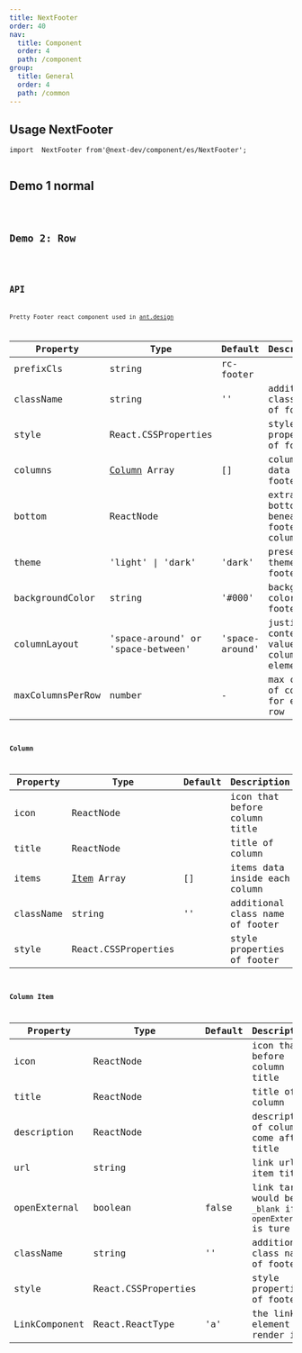 ```yaml
---
title: NextFooter
order: 40
nav:
  title: Component
  order: 4
  path: /component
group:
  title: General
  order: 4
  path: /common
---
```


## Usage NextFooter

```tsx |pure
import  NextFooter from'@next-dev/component/es/NextFooter'; 


```

## Demo 1 normal

<code src="../demos/NextFooter" />

## Demo 2: Row

<code src="../demos/NextFooter/row.tsx" />

## API

Pretty Footer react component used in [ant.design](https://ant.design)

| Property | Type | Default | Description |
| --- | --- | --- | --- |
| prefixCls | string | rc-footer |  |
| className | string | '' | additional class name of footer |
| style | React.CSSProperties |  | style properties of footer |
| columns | [Column](#Column) Array | [] | columns data inside footer |
| bottom | ReactNode |  | extra bottom area beneath footer columns |
| theme | 'light' \| 'dark' | 'dark' | preset theme of footer |
| backgroundColor | string | '#000' | background color of footer |
| columnLayout | 'space-around' or 'space-between' | 'space-around' | justify-content value of columns element |
| maxColumnsPerRow | number | - | max count of columns for each row |

### Column

| Property  | Type                       | Default | Description                     |
| --------- | -------------------------- | ------- | ------------------------------- |
| icon      | ReactNode                  |         | icon that before column title   |
| title     | ReactNode                  |         | title of column                 |
| items     | [Item](#Column-Item) Array | []      | items data inside each column   |
| className | string                     | ''      | additional class name of footer |
| style     | React.CSSProperties        |         | style properties of footer      |

### Column Item

| Property | Type | Default | Description |
| --- | --- | --- | --- |
| icon | ReactNode |  | icon that before column title |
| title | ReactNode |  | title of column |
| description | ReactNode |  | description of column, come after title |
| url | string |  | link url of item title |
| openExternal | boolean | false | link target would be `_blank` if `openExternal` is ture |
| className | string | '' | additional class name of footer |
| style | React.CSSProperties |  | style properties of footer |
| LinkComponent | React.ReactType | 'a' | the link element to render item |
